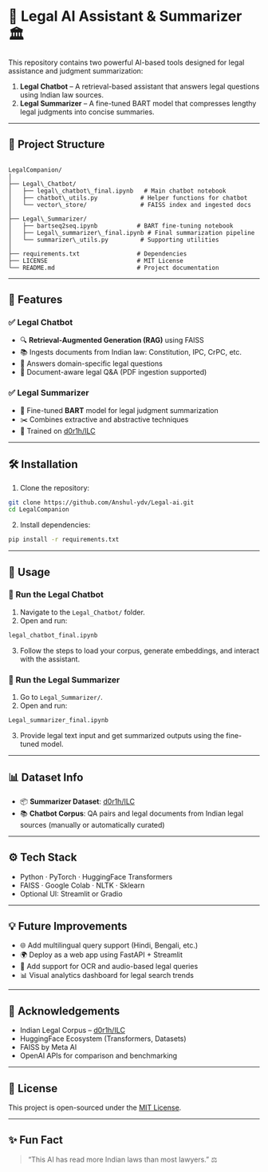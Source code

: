# 🧠 Legal AI Assistant & Summarizer 🏛️

This repository contains two powerful AI-based tools designed for legal assistance and judgment summarization:

1. **Legal Chatbot** – A retrieval-based assistant that answers legal questions using Indian law sources.
2. **Legal Summarizer** – A fine-tuned BART model that compresses lengthy legal judgments into concise summaries.

---

## 📂 Project Structure

```

LegalCompanion/
│
├── Legal\_Chatbot/
│   ├── legal\_chatbot\_final.ipynb   # Main chatbot notebook
│   ├── chatbot\_utils.py            # Helper functions for chatbot
│   └── vector\_store/               # FAISS index and ingested docs
│
├── Legal\_Summarizer/
│   ├── bartseq2seq.ipynb           # BART fine-tuning notebook
│   ├── Legal\_summarizer\_final.ipynb # Final summarization pipeline
│   └── summarizer\_utils.py         # Supporting utilities
│
├── requirements.txt                # Dependencies
├── LICENSE                         # MIT License
└── README.md                       # Project documentation

````

---

## 🚀 Features

### ✅ Legal Chatbot
- 🔍 **Retrieval-Augmented Generation (RAG)** using FAISS
- 📚 Ingests documents from Indian law: Constitution, IPC, CrPC, etc.
- 🤖 Answers domain-specific legal questions
- 📄 Document-aware legal Q&A (PDF ingestion supported)

### ✅ Legal Summarizer
- 🔄 Fine-tuned **BART** model for legal judgment summarization
- ✂️ Combines extractive and abstractive techniques
- 🧠 Trained on [d0r1h/ILC](https://huggingface.co/datasets/d0r1h/ILC)

---

## 🛠️ Installation

1. Clone the repository:
```bash
git clone https://github.com/Anshul-ydv/Legal-ai.git
cd LegalCompanion
````

2. Install dependencies:

```bash
pip install -r requirements.txt
```

---

## 🧪 Usage

### 📘 Run the Legal Chatbot

1. Navigate to the `Legal_Chatbot/` folder.
2. Open and run:

```bash
legal_chatbot_final.ipynb
```

3. Follow the steps to load your corpus, generate embeddings, and interact with the assistant.

### 📄 Run the Legal Summarizer

1. Go to `Legal_Summarizer/`.
2. Open and run:

```bash
Legal_summarizer_final.ipynb
```

3. Provide legal text input and get summarized outputs using the fine-tuned model.

---

## 📊 Dataset Info

* 📦 **Summarizer Dataset**: [d0r1h/ILC](https://huggingface.co/datasets/d0r1h/ILC)
* 📚 **Chatbot Corpus**: QA pairs and legal documents from Indian legal sources (manually or automatically curated)

---

## ⚙️ Tech Stack

* Python · PyTorch · HuggingFace Transformers
* FAISS · Google Colab · NLTK · Sklearn
* Optional UI: Streamlit or Gradio

---

## 💡 Future Improvements

* 🌐 Add multilingual query support (Hindi, Bengali, etc.)
* 🌍 Deploy as a web app using FastAPI + Streamlit
* 📎 Add support for OCR and audio-based legal queries
* 📊 Visual analytics dashboard for legal search trends

---

## 🙌 Acknowledgements

* Indian Legal Corpus – [d0r1h/ILC](https://huggingface.co/datasets/d0r1h/ILC)
* HuggingFace Ecosystem (Transformers, Datasets)
* FAISS by Meta AI
* OpenAI APIs for comparison and benchmarking

---

## 📃 License

This project is open-sourced under the [MIT License](LICENSE).

---

## ✨ Fun Fact

> “This AI has read more Indian laws than most lawyers.” ⚖️
